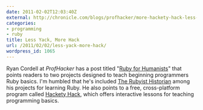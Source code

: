 ```yaml
---
date: 2011-02-02T12:03:40Z
external: http://chronicle.com/blogs/profhacker/more-hackety-hack-less-yackety-yack-ruby-for-humanists/30175
categories:
- programming
- ruby
title: Less Yack, More Hack
url: /2011/02/02/less-yack-more-hack/
wordpress_id: 1065
---
```


Ryan Cordell at <em>ProfHacker</em> has a post titled "<a href="http://chronicle.com/blogs/profhacker/more-hackety-hack-less-yackety-yack-ruby-for-humanists/30175">Ruby for Humanists</a>" that points readers to two projects designed to teach beginning programmers Ruby basics. I'm humbled that he's included <a href="http://www.jasonheppler.org/2010/12/10/the-rubyist-historian-the-series/">The Rubyist Historian</a> among his projects for learning Ruby. He also points to a free, cross-platform program called <a href="http://hackety-hack.com/">Hackety Hack</a>, which offers interactive lessons for teaching programming basics.
